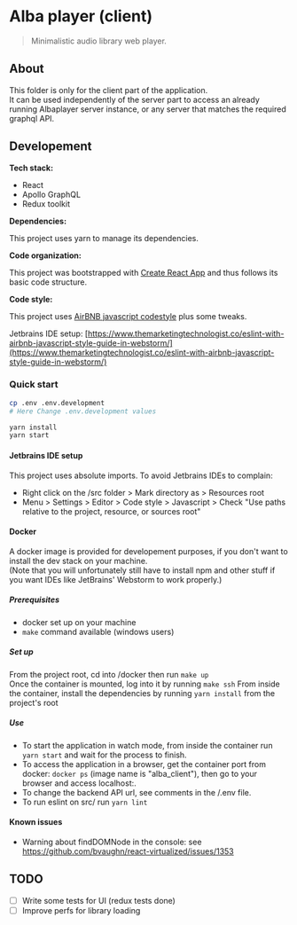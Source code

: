 # Alba player (client)
> Minimalistic audio library web player.

## About
This folder is only for the client part of the application.  
It can be used independently of the server part to access an already running Albaplayer server
instance, or any server that matches the required graphql API.

## Developement

**Tech stack:**
- React
- Apollo GraphQL
- Redux toolkit

**Dependencies:**   

This project uses yarn to manage its dependencies.

**Code organization:**   

This project was bootstrapped with [Create React App](https://github.com/facebookincubator/create-react-app)
and thus follows its basic code structure.

**Code style:**   

This project uses [AirBNB javascript codestyle](https://github.com/airbnb/javascript) plus
some tweaks.

Jetbrains IDE setup: [https://www.themarketingtechnologist.co/eslint-with-airbnb-javascript-style-guide-in-webstorm/](https://www.themarketingtechnologist.co/eslint-with-airbnb-javascript-style-guide-in-webstorm/)

### Quick start
```bash
cp .env .env.development
# Here Change .env.development values

yarn install
yarn start
```

#### Jetbrains IDE setup
This project uses absolute imports. To avoid Jetbrains IDEs to complain:
- Right click on the /src folder > Mark directory as > Resources root
- Menu > Settings > Editor > Code style > Javascript > Check "Use paths relative to the project, resource, or sources root"

#### Docker

A docker image is provided for developement purposes, if you don't want to install the dev stack on your machine.   
(Note that you will unfortunately still have to install npm and other stuff if you want IDEs like JetBrains' Webstorm 
to work properly.)

##### Prerequisites
- docker set up on your machine
- ``make`` command available (windows users)

##### Set up
From the project root, cd into /docker then run ``make up``  
Once the container is mounted, log into it by running ``make ssh``
From inside the container, install the dependencies by running ```yarn install``` from the project's root

##### Use
- To start the application in watch mode, from inside the container run ``yarn start`` and wait for the process to finish.
- To access the application in a browser, get the container port from docker: ``docker ps`` (image name is "alba_client"), then go to your browser and
access localhost:<port>.
- To change the backend API url, see comments in the /.env file.
- To run eslint on src/ run ``yarn lint``

#### Known issues
- Warning about findDOMNode in the console: see https://github.com/bvaughn/react-virtualized/issues/1353

## TODO
- [ ] Write some tests for UI (redux tests done)
- [ ] Improve perfs for library loading
